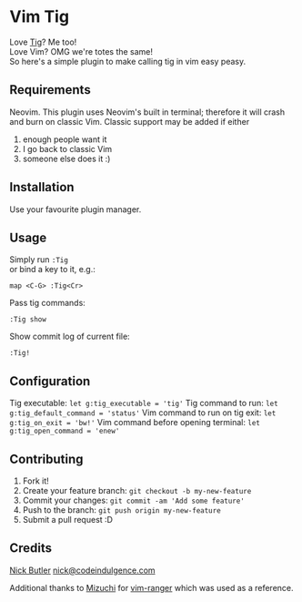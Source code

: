 Vim Tig
=======
Love [Tig](https://github.com/jonas/tig)? Me too!  
Love Vim? OMG we're totes the same!  
So here's a simple plugin to make calling tig in vim easy peasy.  

Requirements
------------
Neovim. This plugin uses Neovim's built in terminal; therefore it will crash
and burn on classic Vim. Classic support may be added if either

1. enough people want it
2. I go back to classic Vim
3. someone else does it :)

Installation
------------
Use your favourite plugin manager.

Usage
-----
Simply run `:Tig`  
or bind a key to it, e.g.:
```
map <C-G> :Tig<Cr>
```

Pass tig commands:
```
:Tig show
```

Show commit log of current file:
```
:Tig!
```

Configuration
-------------
Tig executable: `let g:tig_executable = 'tig'`
Tig command to run: `let g:tig_default_command = 'status'`
Vim command to run on tig exit: `let g:tig_on_exit = 'bw!'`
Vim command before opening terminal: `let g:tig_open_command = 'enew'`

Contributing
------------
1. Fork it!
2. Create your feature branch: `git checkout -b my-new-feature`
3. Commit your changes: `git commit -am 'Add some feature'`
4. Push to the branch: `git push origin my-new-feature`
5. Submit a pull request :D

Credits
-------
[Nick Butler](https://www.codeindulgence.com) <nick@codeindulgence.com>

Additional thanks to [Mizuchi](https://github.com/Mizuchi) for [vim-ranger](https://github.com/Mizuchi/vim-ranger/) which was used as a reference.
